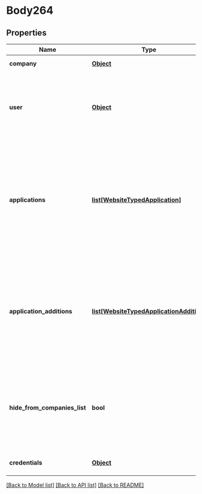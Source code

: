 # Body264

## Properties
Name | Type | Description | Notes
------------ | ------------- | ------------- | -------------
**company** | [**Object**](Object.md) | Company details | 
**user** | [**Object**](Object.md) | Company owner&lt;div&gt;&lt;i&gt;Leave empty to set calling company owners as owners&lt;/i&gt;&lt;/div&gt; | [optional] 
**applications** | [**list[WebsiteTypedApplication]**](WebsiteTypedApplication.md) | List of applications to be installed on the created company.&lt;div&gt;&lt;i&gt;Please note installing applications might incur additional charges.&lt;/i&gt;&lt;/div&gt; | [optional] 
**application_additions** | [**list[WebsiteTypedApplicationAddition]**](WebsiteTypedApplicationAddition.md) | List of applications additions to be installed on the created company.&lt;div&gt;&lt;i&gt;Please note this will incur additional charges.&lt;/i&gt;&lt;/div&gt; | [optional] 
**hide_from_companies_list** | **bool** | Allows hiding the created company from the user companies list&lt;div&gt;&lt;i&gt;Defaults to False&lt;/i&gt;&lt;/div&gt; | [optional] 
**credentials** | [**Object**](Object.md) | Company API credentials | 

[[Back to Model list]](../README.md#documentation-for-models) [[Back to API list]](../README.md#documentation-for-api-endpoints) [[Back to README]](../README.md)

